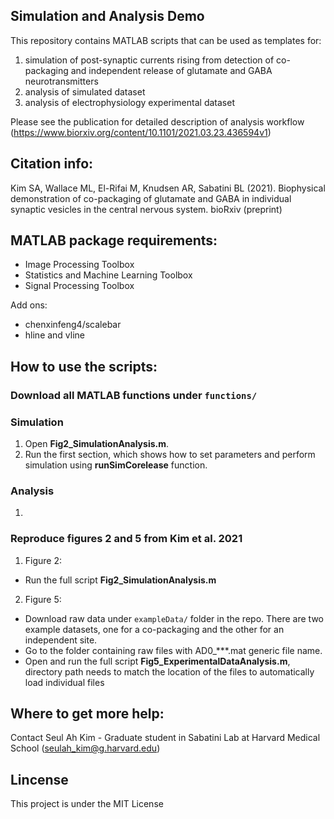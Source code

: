 ## Simulation and Analysis Demo

This repository contains MATLAB scripts that can be used as templates for:
1) simulation of post-synaptic currents rising from detection of co-packaging and independent release of glutamate and GABA neurotransmitters
2) analysis of simulated dataset
3) analysis of electrophysiology experimental dataset 

Please see the publication for detailed description of analysis workflow (https://www.biorxiv.org/content/10.1101/2021.03.23.436594v1)

## Citation info:
Kim SA, Wallace ML, El-Rifai M, Knudsen AR, Sabatini BL (2021). Biophysical demonstration of co-packaging of glutamate and GABA in individual synaptic vesicles in the central nervous system. bioRxiv (preprint)

## MATLAB package requirements:
- Image Processing Toolbox
- Statistics and Machine Learning Toolbox
- Signal Processing Toolbox

Add ons: 
- chenxinfeng4/scalebar
- hline and vline

## How to use the scripts:
### Download all MATLAB functions under ```functions/```

### Simulation
1. Open **Fig2_SimulationAnalysis.m**.
2. Run the first section, which shows how to set parameters and perform simulation using **runSimCorelease** function. 

### Analysis
1. 

### Reproduce figures 2 and 5 from Kim et al. 2021
1. Figure 2: 
  - Run the full script **Fig2_SimulationAnalysis.m** 
2. Figure 5:
  - Download raw data under ```exampleData/``` folder in the repo. There are two example datasets, one for a co-packaging and the other for an independent site.
  - Go to the folder containing raw files with AD0_***.mat generic file name.
  - Open and run the full script **Fig5_ExperimentalDataAnalysis.m**, directory path needs to match the location of the files to automatically load individual files

## Where to get more help:
Contact Seul Ah Kim - Graduate student in Sabatini Lab at Harvard Medical School (seulah_kim@g.harvard.edu)

## Lincense
This project is under the MIT License
